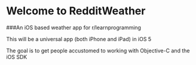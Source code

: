 Welcome to RedditWeather
========================

###An iOS based weather app for r/learnprogramming


This will be a universal app (both iPhone and iPad) in iOS 5

The goal is to get people accustomed to working with Objective-C and the iOS SDK